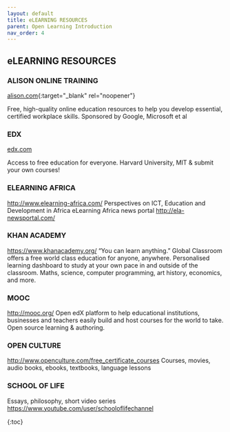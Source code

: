 ```yaml
---
layout: default
title: eLEARNING RESOURCES
parent: Open Learning Introduction
nav_order: 4
---
```


## eLEARNING RESOURCES

### ALISON ONLINE TRAINING
[alison.com](https://alison.com/){:target="_blank" rel="noopener"}


Free, high-quality online education resources to help you develop essential, certified workplace skills. Sponsored by Google, Microsoft et al

### EDX
[edx.com](https://www.edx.org)

Access to free education for everyone. Harvard University, MIT & submit your own courses!

### ELEARNING AFRICA
http://www.elearning-africa.com/
Perspectives on ICT, Education and Development in Africa
eLearning Africa news portal http://ela-newsportal.com/

### KHAN ACADEMY
https://www.khanacademy.org/
“You can learn anything.” Global Classroom offers a free world class education for anyone, anywhere. Personalised learning dashboard to study at your own pace in and outside of the classroom. Maths, science, computer programming, art history, economics, and more.

### MOOC
http://mooc.org/
Open edX platform to help educational institutions, businesses and teachers easily build and host courses for the world to take. Open source learning & authoring.

### OPEN CULTURE
http://www.openculture.com/free_certificate_courses
Courses, movies, audio books, ebooks, textbooks, language lessons

### SCHOOL OF LIFE 
Essays, philosophy, short video series https://www.youtube.com/user/schooloflifechannel


{:toc}
